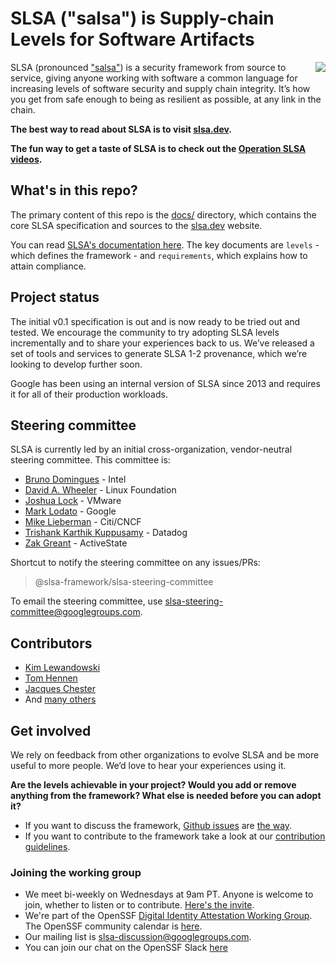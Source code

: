 # SLSA ("salsa") is Supply-chain Levels for Software Artifacts

<img align="right" src="https://github.com/slsa-framework/slsa/blob/main/docs/images/slsa-dancing-goose-logo.svg">

SLSA (pronounced ["salsa"](https://www.google.com/search?q=how+to+pronounce+salsa)) is a security framework from source to service, giving anyone working with software a common language for increasing levels of software security and supply chain integrity. It’s how you get from safe enough to being as resilient as possible, at any link in the chain.

**The best way to read about SLSA is to visit [slsa.dev].**

**The fun way to get a taste of SLSA is to check out the [Operation SLSA videos](https://www.youtube.com/playlist?list=PLVl2hFL_zAh_SLZbHMtkPJf8eJxpmM-ww).**

## What's in this repo?

The primary content of this repo is the [docs/](docs/) directory, which contains the core SLSA specification and sources to the [slsa.dev] website.

You can read [SLSA's documentation here](docs/_specifications/). The key documents are `levels` - which defines the framework - and `requirements`, which explains how to attain compliance.

## Project status

The initial v0.1 specification is out and is now ready to be tried out and tested. We encourage the community to try adopting SLSA levels incrementally and to share your experiences back to us. We’ve released a set of tools and services to generate SLSA 1-2 provenance, which we’re looking to develop further soon.

Google has been using an internal version of SLSA since 2013 and requires it for all of their production workloads.

## Steering committee

SLSA is currently led by an initial cross-organization, vendor-neutral steering committee. This committee is:

-   [Bruno Domingues](https://github.com/brunodom) - Intel
-   [David A. Wheeler](https://github.com/david-a-wheeler) - Linux Foundation
-   [Joshua Lock](https://github.com/joshuagl) - VMware
-   [Mark Lodato](https://github.com/MarkLodato) - Google
-   [Mike Lieberman](https://github.com/mlieberman85) - Citi/CNCF
-   [Trishank Karthik Kuppusamy](https://github.com/trishankatdatadog) - Datadog
-   [Zak Greant](https://github.com/zakgreant) - ActiveState

Shortcut to notify the steering committee on any issues/PRs:

> @slsa-framework/slsa-steering-committee

To email the steering committee, use slsa-steering-committee@googlegroups.com.

## Contributors

-   [Kim Lewandowski](https://github.com/kimsterv)
-   [Tom Hennen](https://github.com/TomHennen)
-   [Jacques Chester](https://github.com/jchestershopify)
-   And [many others](https://github.com/slsa-framework/slsa/graphs/contributors)

## Get involved

We rely on feedback from other organizations to evolve SLSA and be more useful to more people. We’d love to hear your experiences using it.

**Are the levels achievable in your project? Would you add or remove anything from the framework? What else is needed before you can adopt it?**

-   If you want to discuss the framework, [Github issues](https://github.com/slsa-framework/slsa/issues) are [the way](https://i.redd.it/yj67b76hxwd61.jpg).
-   If you want to contribute to the framework take a look at our [contribution guidelines](CONTRIBUTING.md).

### Joining the working group

-   We meet bi-weekly on Wednesdays at 9am PT. Anyone is welcome to join, whether to listen or to contribute. [Here's the invite](https://calendar.google.com/calendar/u/0/r/week/2021/8/11?eid=NjIycXNoOHBtbDhuNTJiNjlmaWk5ZjU5ZWVfMjAyMTA4MTFUMTYwMDAwWiBzNjN2b2VmaHA1aTlwZmx0YjVxNjduZ3Blc0Bn&sf=true).
-   We're part of the OpenSSF [Digital Identity Attestation Working Group](https://github.com/ossf/wg-digital-identity-attestation). The OpenSSF community calendar is [here](https://calendar.google.com/calendar/u/0?cid=czYzdm9lZmhwNWk5cGZsdGI1cTY3bmdwZXNAZ3JvdXAuY2FsZW5kYXIuZ29vZ2xlLmNvbQ).
-   Our mailing list is [slsa-discussion@googlegroups.com](https://groups.google.com/g/slsa-discussion).
-   You can join our chat on the OpenSSF Slack [here](https://openssf.slack.com/archives/C029E4N3DPF)

<!-- Links -->

[slsa.dev]: https://slsa.dev
